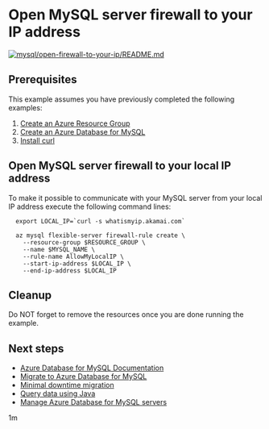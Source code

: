 
# Open MySQL server firewall to your IP address

[![mysql/open-firewall-to-your-ip/README.md](https://github.com/Azure-Samples/java-on-azure-examples/actions/workflows/mysql_open-firewall-to-your-ip_README_md.yml/badge.svg)](https://github.com/Azure-Samples/java-on-azure-examples/actions/workflows/mysql_open-firewall-to-your-ip_README_md.yml)

## Prerequisites

This example assumes you have previously completed the following examples:

1. [Create an Azure Resource Group](../../group/create/README.md)
1. [Create an Azure Database for MySQL](../create/README.md)
1. [Install curl](https://curl.haxx.se/download.html)

<!-- workflow.cron(0 0 * * 2) -->
<!-- workflow.include(../create/README.md) -->

## Open MySQL server firewall to your local IP address

To make it possible to communicate with your MySQL server from your local IP
address execute the following command lines:

```shell
  export LOCAL_IP=`curl -s whatismyip.akamai.com`

  az mysql flexible-server firewall-rule create \
    --resource-group $RESOURCE_GROUP \
    --name $MYSQL_NAME \
    --rule-name AllowMyLocalIP \
    --start-ip-address $LOCAL_IP \
    --end-ip-address $LOCAL_IP
```

## Cleanup

Do NOT forget to remove the resources once you are done running the example.

<!-- workflow.directOnly()

  export RESULT=$(az mysql flexible-server firewall-rule show --resource-group $RESOURCE_GROUP --name $MYSQL_NAME --rule-name AllowMyLocalIP --query name --output tsv)
  az group delete --name $RESOURCE_GROUP --yes || true
  if [[ "$RESULT" != AllowMyLocalIP ]]; then
    echo "MySQL firewall was NOT configured to allow access from " $LOCAL_IP
    exit 1
  fi

  -->

## Next steps

* [Azure Database for MySQL Documentation](https://docs.microsoft.com/en-us/azure/mysql/README.md)
* [Migrate to Azure Database for MySQL](https://datamigration.microsoft.com/scenario/mysql-to-azuremysql)
* [Minimal downtime migration](https://docs.microsoft.com/en-us/azure/mysql/howto-migrate-online)
* [Query data using Java](https://docs.microsoft.com/en-us/azure/mysql/connect-java)
* [Manage Azure Database for MySQL servers](https://docs.microsoft.com/cli/azure/mysql)

1m
